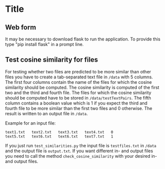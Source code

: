 # Title 
## Web form
It may be necessary to download flask to run the application. 
To provide this type "pip install flask" in a prompt line.
## Test cosine similarity for files
For testing whether two files are predicted to be more similar than other files
you have to create a tab-separated text file in `/data` with $5$ columns.
The first four columns contain the name of the files for which the cosine 
similarity should be computed. The cosine similarity is computed of the first 
two and the third and fourth file. The files for which the cosine similarity 
should be computed have to be stored in `/data/testTextPairs`. The fifth 
column contains a boolean value which is $1$ if you expect the third and 
fourth file to be more similar than the first two files and $0$ otherwise.
The result is written to an output file in `/data`.

Example for an input file:
```
text1.txt	text2.txt	text3.txt	text4.txt	0
text5.txt	text6.txt	text6.txt	text7.txt	1
```
If you just run `test_similarities.py` the input file is `testfiles.txt` in 
`/data` and the output file is `output.txt`. If you want different in- and 
output files you need to call the method `check_cosine_similarity` with your
desired in- and output files.
